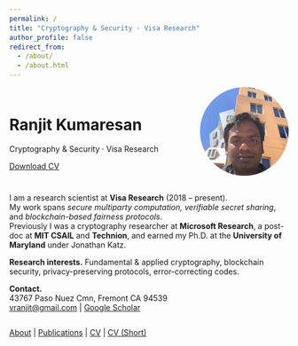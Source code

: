 ```yaml
---
permalink: /
title: "Cryptography & Security · Visa Research"
author_profile: false
redirect_from: 
  - /about/
  - /about.html
---
```


<div style="display: flex; align-items: center; justify-content: space-between; margin-bottom: 2em;">
  <div>
    <h1>Ranjit Kumaresan</h1>
    <p>Cryptography &amp; Security · Visa Research</p>
    <a class="btn btn--primary" href="/files/ranjit_kumaresan_cv.pdf">Download CV</a>
  </div>
  <div>
    <img src="/images/profile.jpg" width="160" style="border-radius: 50%;">
  </div>
</div>

I am a research scientist at **Visa Research** (2018 – present).  
My work spans *secure multiparty computation, verifiable secret sharing*, and *blockchain-based fairness protocols*.  
Previously I was a cryptography researcher at **Microsoft Research**, a post-doc at **MIT CSAIL** and **Technion**, and earned my Ph.D. at the **University of Maryland** under Jonathan Katz.

**Research interests.** Fundamental & applied cryptography, blockchain security, privacy-preserving protocols, error-correcting codes.

**Contact.**  
43767 Paso Nuez Cmn, Fremont CA 94539  
[vranjit@gmail.com](mailto:vranjit@gmail.com) | [Google Scholar](https://scholar.google.com/citations?user=YC3Ab4oAAAAJ)

<div style="margin-top: 2em;">
  <a href="/about/">About</a> |
  <a href="/publications/">Publications</a> |
  <a href="/cv/">CV</a> |
  <a href="/files/ranjit_kumaresan_cv.pdf">CV (Short)</a>
</div>